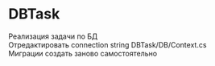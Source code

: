 # DBTask
Реализация задачи по БД <br>
Отредактировать connection string DBTask/DB/Context.cs <br>
Миграции создать заново самостоятельно <br>

